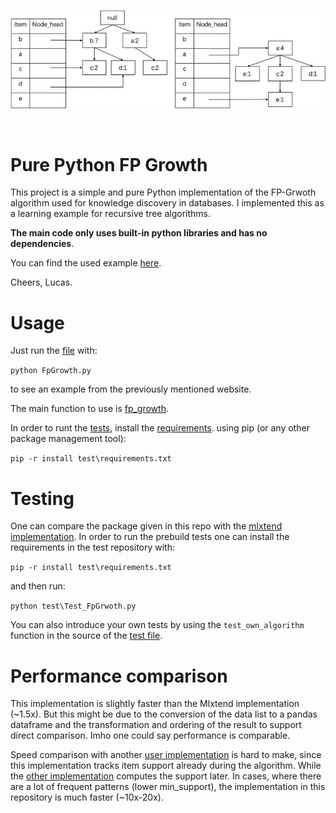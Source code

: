 <p align=center>
    <img src="images/banner.jpg" alt="FP growth visual">
</p>

<p align=center>
    <a target="_blank" href="#" title="language count"><img src="https://img.shields.io/github/languages/count/Lucew/fp_growth" alt=""></a>
    <a target="_blank" href="#" title="top language"><img src="https://img.shields.io/github/languages/top/Lucew/fp_growth?color=orange" alt=""></a>
    <a target="_blank" href="https://opensource.org/licenses/MIT" title="License: MIT"><img src="https://img.shields.io/badge/License-MIT-blue.svg" alt=""></a>
    <a target="_blank" href="#" title="repo size"><img src="https://img.shields.io/github/repo-size/Lucew/fp_growth" alt=""></a>
    <a target="_blank" href="https://makeapullrequest.com" title="PRs Welcome"><img src="https://img.shields.io/badge/PRs-welcome-brightgreen.svg" alt=""></a>
</p>

# Pure Python FP Growth
This project is a simple and pure Python implementation of the FP-Grwoth algorithm used for knowledge discovery in 
databases. I implemented this as a learning example for recursive tree algorithms.


**The main code only uses built-in python libraries and has no dependencies**.

You can find the used example [here](https://www.mygreatlearning.com/blog/understanding-fp-growth-algorithm/).

Cheers, Lucas.

# Usage
Just run the [file](FpGrowth.py) with:

`python FpGrowth.py`

to see an example from the previously mentioned website.

The main function to use is [fp_growth](./FpGrowth.py#:~:text=def%20fp_growth).

In order to runt the [tests](test/Test_FpGrowth.py), install the [requirements](test/requirements.txt). using pip (or any other package management tool):

`pip -r install test\requirements.txt`


# Testing
One can compare the package given in this repo with the 
[mlxtend implementation](http://rasbt.github.io/mlxtend/user_guide/frequent_patterns/fpgrowth/). In order to
run the prebuild tests one can install the requirements in the test repository with:

`pip -r install test\requirements.txt`

and then run:

`python test\Test_FpGrwoth.py`

You can also introduce your own tests by using the `test_own_algorithm` function in the source of the
[test file](test/Test_FpGrowth.py#:~:text=def%20test_own_algorithm).

# Performance comparison

This implementation is slightly faster than the Mlxtend implementation (~1.5x). But this might be due to the
conversion of the data list to a pandas dataframe and the transformation and ordering of the result to support 
direct comparison. Imho one could say performance is comparable.

Speed comparison with another
[user implementation](https://github.com/chonyy/fpgrowth_py) is hard to make, since this implementation tracks
item support already during the algorithm. While the [other implementation](https://github.com/chonyy/fpgrowth_py)
computes the support later. In cases, where there are a lot of frequent patterns (lower min_support), the implementation
in this repository is much faster (~10x-20x).
